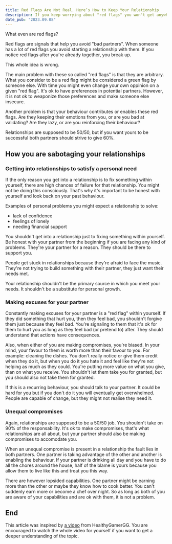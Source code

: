 ```yaml
---
title: Red Flags Are Not Real. Here’s How to Keep Your Relationship
description: If you keep worrying about "red flags" you won't get anywhere. Here's how to actually foster a healthy relationship.
date_pub: "2023.09.08"
---
```


What even are red flags?

Red flags are signals that help you avoid "bad partners". When someone has a lot of red flags you avoid starting a relationship with them. If you notice red flags after you're already together, you break up.

This whole idea is wrong.

The main problem with these so called "red flags" is that they are arbitrary. What you consider to be a red flag might be considered a green flag by someone else. With time you might even change your own oppinion on a given "red flag". It's ok to have preferences in potential partners. However, it is not ok to weaponize those preferences and make someone else insecure.

Another problem is that your behaviour contributes or enables these red flags.
Are they keeping their emotions from you, or are you bad at validating? Are they lazy, or are you reinforcing their behaviour?

Relationships are supposed to be 50/50, but if you want yours to be successful both partners should strive to give 60%.

## How you are sabotaging your relationships

### Getting into relationships to satisfy a personal need

If the only reason you get into a relationship is to fix something within yourself, there are high chances of failure for that relationship. You might not be doing this consciously. That's why it's important to be honest with yourself and look back on your past behaviour.

Examples of personal problems you might expect a relationship to solve:

- lack of confidence
- feelings of lonely
- needing financial support

You shouldn't get into a relationship just to fixing something within yourself. Be honest with your partner from the beginning if you are facing any kind of problems. They're your partner for a reason. They should be there to support you.

People get stuck in relationships because they're afraid to face the music. They're not trying to build something with their partner, they just want their needs met.

Your relationship shouldn't be the primary source in which you meet your needs. It shouldn't be a substitute for personal growth.

### Making excuses for your partner

Constantly making excuses for your partner is a "red flag" within yourself. If they did something that hurt you, then they feel bad, you shouldn't forgive them just because they feel bad. You're signaling to them that it's ok for them to hurt you as long as they feel bad (or pretend to) after. They should understand that actions have consequences.

Also, when either of you are making compromises, you're biased. In your mind, your favour to them is worth more than their favour to you. For example: cleaning the dishes. You don't really notice or give them credit when they do it, but when you do it you hate it and feel like they're not helping as much as they could. You're putting more value on what you give, than on what you receive. You shouldn't let them take you for granted, but you should also not take them for granted.

If this is a recurring behaviour, you should talk to your partner. It could be hard for you but if you don't do it you will eventually get overwhelmed. People are capable of change, but they might not realise they need it.

### Unequal compromises

Again, relationships are supposed to be a 50/50 job. You shouldn't take on 90% of the responsability. It's ok to make compromises, that's what relationships are all about, but your partner should also be making compromises to accomodate you.

When an unequal compromise is present in a relationship the fault lies in both partners. One partner is taking advantage of the other and another is enabling the behaviour. If your partner is drinking all day and you have to do all the chores around the house, half of the blame is yours because you allow them to live like this and treat you this way.

There are however lopsided capabilities. One partner might be earning more than the other or maybe they know how to cook better. You can't suddenly earn more or become a chef over night. So as long as both of you are aware of your capabilities and are ok with them, it is not a problem.

## End

This article was inspired by [a video](https://youtu.be/jBWG33lGwTg) from HealthyGamerGG. You are encouraged to watch the whole video for yourself if you want to get a deeper understanding of the topic.
